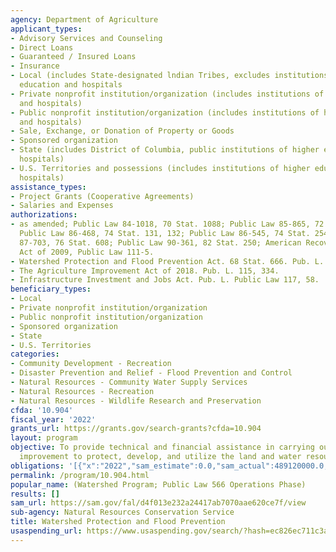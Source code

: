 ```yaml
---
agency: Department of Agriculture
applicant_types:
- Advisory Services and Counseling
- Direct Loans
- Guaranteed / Insured Loans
- Insurance
- Local (includes State-designated lndian Tribes, excludes institutions of higher
  education and hospitals
- Private nonprofit institution/organization (includes institutions of higher education
  and hospitals)
- Public nonprofit institution/organization (includes institutions of higher education
  and hospitals)
- Sale, Exchange, or Donation of Property or Goods
- Sponsored organization
- State (includes District of Columbia, public institutions of higher education and
  hospitals)
- U.S. Territories and possessions (includes institutions of higher education and
  hospitals)
assistance_types:
- Project Grants (Cooperative Agreements)
- Salaries and Expenses
authorizations:
- as amended; Public Law 84-1018, 70 Stat. 1088; Public Law 85-865, 72 Stat. 1605;
  Public Law 86-468, 74 Stat. 131, 132; Public Law 86-545, 74 Stat. 254; Public Law
  87-703, 76 Stat. 608; Public Law 90-361, 82 Stat. 250; American Recovery and Reinvestment
  Act of 2009, Public Law 111-5.
- Watershed Protection and Flood Prevention Act. 68 Stat. 666. Pub. L. 83, 566.
- The Agriculture Improvement Act of 2018. Pub. L. 115, 334.
- Infrastructure Investment and Jobs Act. Pub. L. Public Law 117, 58.
beneficiary_types:
- Local
- Private nonprofit institution/organization
- Public nonprofit institution/organization
- Sponsored organization
- State
- U.S. Territories
categories:
- Community Development - Recreation
- Disaster Prevention and Relief - Flood Prevention and Control
- Natural Resources - Community Water Supply Services
- Natural Resources - Recreation
- Natural Resources - Wildlife Research and Preservation
cfda: '10.904'
fiscal_year: '2022'
grants_url: https://grants.gov/search-grants?cfda=10.904
layout: program
objective: To provide technical and financial assistance in carrying out works of
  improvement to protect, develop, and utilize the land and water resources in watersheds.
obligations: '[{"x":"2022","sam_estimate":0.0,"sam_actual":489120000.0,"usa_spending_actual":343977328.41},{"x":"2023","sam_estimate":1210730000.0,"sam_actual":0.0,"usa_spending_actual":294336002.12},{"x":"2024","sam_estimate":363405000.0,"sam_actual":0.0,"usa_spending_actual":144961268.83}]'
permalink: /program/10.904.html
popular_name: (Watershed Program; Public Law 566 Operations Phase)
results: []
sam_url: https://sam.gov/fal/d4f013e232a24417ab7070aae620ce7f/view
sub-agency: Natural Resources Conservation Service
title: Watershed Protection and Flood Prevention
usaspending_url: https://www.usaspending.gov/search/?hash=ec826ec711c3a2b017b2b931ac20732f
---
```


